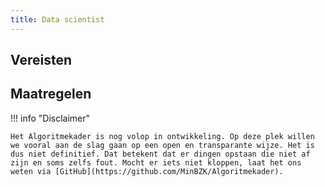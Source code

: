 ```yaml
---
title: Data scientist
---
```


## Vereisten

<!-- list_vereisten rollen/data-scientist no-rol -->

## Maatregelen

<!-- list_maatregelen rollen/data-scientist no-rol -->

!!! info "Disclaimer"

    Het Algoritmekader is nog volop in ontwikkeling. Op deze plek willen we vooral aan de slag gaan op een open en transparante wijze. Het is dus niet definitief. Dat betekent dat er dingen opstaan die niet af zijn en soms zelfs fout. Mocht er iets niet kloppen, laat het ons weten via [GitHub](https://github.com/MinBZK/Algoritmekader).